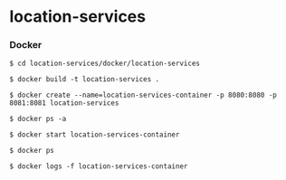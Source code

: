 # location-services



### Docker
```
$ cd location-services/docker/location-services
```
```
$ docker build -t location-services .
```
```
$ docker create --name=location-services-container -p 8080:8080 -p 8081:8081 location-services
```
```
$ docker ps -a
```
```
$ docker start location-services-container
```
```
$ docker ps
```
```
$ docker logs -f location-services-container
```